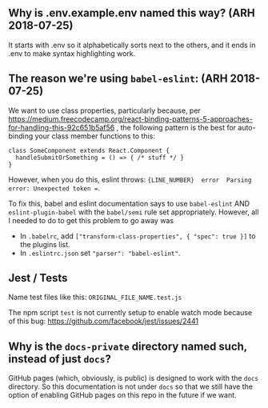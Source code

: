 ## Why is .env.example.env named this way? (ARH 2018-07-25) 

It starts with .env so it alphabetically sorts next to the others, and it ends in .env to make syntax highlighting work.

## The reason we're using `babel-eslint`: (ARH 2018-07-25) 

We want to use class properties, particularly because, per https://medium.freecodecamp.org/react-binding-patterns-5-approaches-for-handling-this-92c651b5af56 , the following pattern is the best for auto-binding your class member functions to this:

```
class SomeComponent extends React.Component {
  handleSubmitOrSomething = () => { /* stuff */ }
}
```

However, when you do this, eslint throws: `{LINE_NUMBER}  error  Parsing error: Unexpected token =`.

To fix this, babel and eslint documentation says to use `babel-eslint` AND `eslint-plugin-babel` with the `babel/semi` rule set appropriately. However, all I needed to do to get this problem to go away was
- In `.babelrc`, add `["transform-class-properties", { "spec": true }]` to the plugins list.
- In `.eslintrc.json` set `"parser": "babel-eslint"`.

## Jest / Tests

Name test files like this: `ORIGINAL_FILE_NAME.test.js`

The npm script `test` is not currently setup to enable watch mode because of this bug: https://github.com/facebook/jest/issues/2441

## Why is the `docs-private` directory named such, instead of just `docs`?

GitHub pages (which, obviously, is public) is designed to work with the `docs` directory. So this documentation is not under `docs` so that we still have the option of enabling GitHub pages on this repo in the future if we want.
